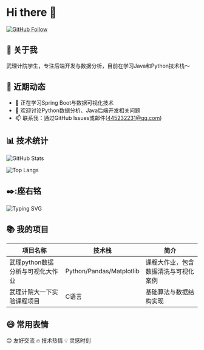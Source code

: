 # Hi there 👋

[![GitHub Follow](https://img.shields.io/github/followers/Z-Frank666?label=Follow&style=social)](https://github.com/Z-Frank666)

## 🌟 关于我
武理计院学生，专注后端开发与数据分析，目前在学习Java和Python技术栈～

## 🚀 近期动态
- 🌱 正在学习Spring Boot与数据可视化技术
- 💬 欢迎讨论Python数据分析、Java后端开发相关问题
- 📫 联系我：通过GitHub Issues或邮件(445232231@qq.com)

## 📊 技术统计
![GitHub Stats](https://github-readme-stats.vercel.app/api?username=Z-Frank666&show_icons=true&theme=transparent&hide_border=true)

![Top Langs](https://github-readme-stats.vercel.app/api/top-langs/?username=Z-Frank666&layout=compact&theme=tokyonight&hide_border=true)

## ✒️:座右铭
![Typing SVG](https://readme-typing-svg.demolab.com/?lines=人生的价值，并不是用时间，而是用深度去衡量的。)

## 📚 我的项目
| 项目名称 | 技术栈 | 简介 |
|---------|--------|------|
| 武理python数据分析与可视化大作业 | Python/Pandas/Matplotlib | 课程大作业，包含数据清洗与可视化案例 |
| 武理计院大一下实验课程项目 | C语言 | 基础算法与数据结构实现 |

## 😄 常用表情
😊 友好交流 🔥 技术热情 💡 灵感时刻
